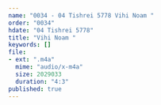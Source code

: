 ```yaml
---
name: "0034 - 04 Tishrei 5778 Vihi Noam "
order: "0034"
hdate: "04 Tishrei 5778"
title: "Vihi Noam "
keywords: []
file:
- ext: ".m4a"
  mime: "audio/x-m4a"
  size: 2029033
  duration: "4:3"
published: true
---
```


